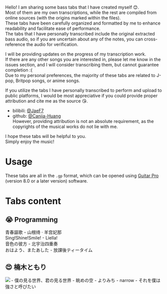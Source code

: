Hello! I am sharing some bass tabs that I have created myself :blush:.  
Most of them are my own transcriptions, while the rest are compiled from online sources (with the origins marked within the files).  
These tabs have been carefully organized and formatted by me to enhance readability and facilitate ease of performance.  
The tabs that I have personally transcribed include the original extracted bass audio, so if you are uncertain about any of the notes, you can cross-reference the audio for verification.  

I will be providing updates on the progress of my transcription work.  
If there are any other songs you are interested in, please let me know in the issues section, and I will consider transcribing them, but cannot guarantee completion :(  
Due to my personal preferences, the majority of these tabs are related to J-pop, Britpop songs, or anime songs.

If you utilize the tabs I have personally transcribed to perform and upload to public platforms, I would be most appreciative if you could provide proper attribution and cite me as the source :kissing_heart:.  
- bilibili: [@JaeF7](https://space.bilibili.com/3041026?spm_id_from=333.1245.0.0)
- github: [@Canjia-Huang](https://github.com/Canjia-Huang)  
However, providing attribution is not an absolute requirement, as the copyrights of the musical works do not lie with me.

I hope these tabs will be helpful to you.  
Simply enjoy the music!
# Usage
These tabs are all in the `.gp` format, which can be opened using [Guitar Pro](https://www.guitar-pro.com/) (version 8.0 or a later version) software.
# Tabs content
## :sob: Programming
青春謳歌 - 山根绮 · 羊宫妃那  
Sing!Shine!Smile! - Liella!  
音色の彼方 - 北宇治四重奏  
おはよう、またあした - 放課後ティータイム  
## :heart_eyes: 楠木ともり
<img align="left" src="_pic/ABSENCE.jpg"/>
- 僕の見る世界、君の見る世界
- 眺めの空
- よりみち
- narrow
- それを僕は強さと呼びたい